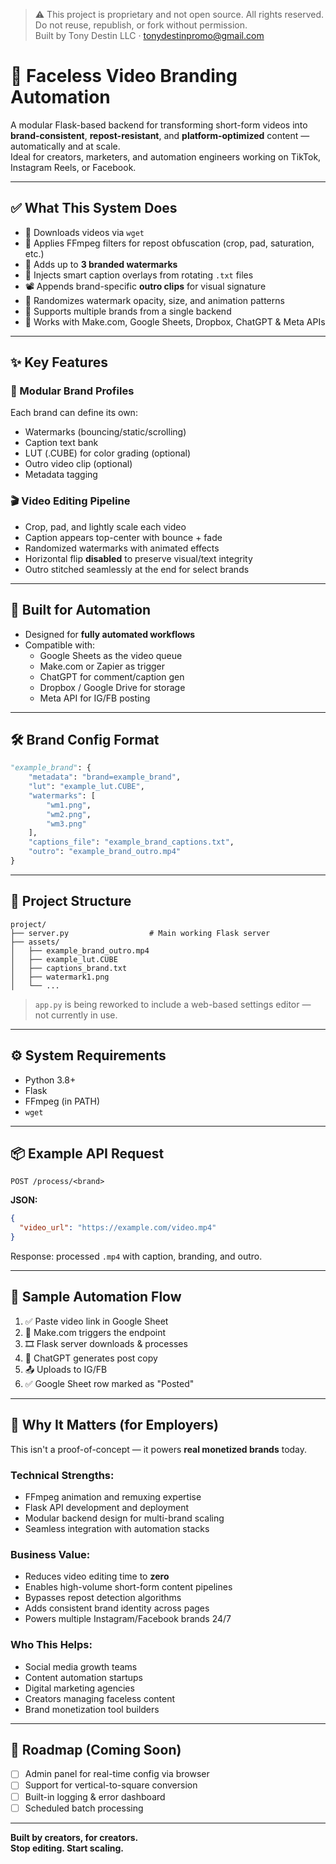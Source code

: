 > ⚠️ This project is proprietary and not open source. All rights reserved.  
> Do not reuse, republish, or fork without permission.  
> Built by Tony Destin LLC · tonydestinpromo@gmail.com

# 🚀 Faceless Video Branding Automation

A modular Flask-based backend for transforming short-form videos into **brand-consistent**, **repost-resistant**, and **platform-optimized** content — automatically and at scale.  
Ideal for creators, marketers, and automation engineers working on TikTok, Instagram Reels, or Facebook.

---

## ✅ What This System Does

- 🔽 Downloads videos via `wget`
- 🧠 Applies FFmpeg filters for repost obfuscation (crop, pad, saturation, etc.)
- 🎨 Adds up to **3 branded watermarks**
- 📝 Injects smart caption overlays from rotating `.txt` files
- 📽️ Appends brand-specific **outro clips** for visual signature
- 🔀 Randomizes watermark opacity, size, and animation patterns
- 🧩 Supports multiple brands from a single backend
- 🔗 Works with Make.com, Google Sheets, Dropbox, ChatGPT & Meta APIs

---

## ✨ Key Features

### 🔁 Modular Brand Profiles
Each brand can define its own:
- Watermarks (bouncing/static/scrolling)
- Caption text bank
- LUT (.CUBE) for color grading (optional)
- Outro video clip (optional)
- Metadata tagging

### 🎬 Video Editing Pipeline
- Crop, pad, and lightly scale each video
- Caption appears top-center with bounce + fade
- Randomized watermarks with animated effects
- Horizontal flip **disabled** to preserve visual/text integrity
- Outro stitched seamlessly at the end for select brands

---

## 🧠 Built for Automation

- Designed for **fully automated workflows**
- Compatible with:
  - Google Sheets as the video queue
  - Make.com or Zapier as trigger
  - ChatGPT for comment/caption gen
  - Dropbox / Google Drive for storage
  - Meta API for IG/FB posting

---

## 🛠 Brand Config Format

```python
"example_brand": {
    "metadata": "brand=example_brand",
    "lut": "example_lut.CUBE",
    "watermarks": [
        "wm1.png",
        "wm2.png",
        "wm3.png"
    ],
    "captions_file": "example_brand_captions.txt",
    "outro": "example_brand_outro.mp4"
}
```

---

## 📁 Project Structure

```
project/
├── server.py                  # Main working Flask server
├── assets/
│   ├── example_brand_outro.mp4
│   ├── example_lut.CUBE
│   ├── captions_brand.txt
│   ├── watermark1.png
│   └── ...
```

> `app.py` is being reworked to include a web-based settings editor — not currently in use.

---

## ⚙️ System Requirements

- Python 3.8+
- Flask
- FFmpeg (in PATH)
- `wget`

---

## 📦 Example API Request

```http
POST /process/<brand>
```

**JSON:**
```json
{
  "video_url": "https://example.com/video.mp4"
}
```

Response: processed `.mp4` with caption, branding, and outro.

---

## 🔁 Sample Automation Flow

1. ✅ Paste video link in Google Sheet  
2. 🔁 Make.com triggers the endpoint  
3. 🎞️ Flask server downloads & processes  
4. 💬 ChatGPT generates post copy  
5. 📤 Uploads to IG/FB  
6. ✅ Google Sheet row marked as "Posted"

---

## 💼 Why It Matters (for Employers)

This isn't a proof-of-concept — it powers **real monetized brands** today.

### Technical Strengths:
- FFmpeg animation and remuxing expertise
- Flask API development and deployment
- Modular backend design for multi-brand scaling
- Seamless integration with automation stacks

### Business Value:
- Reduces video editing time to **zero**
- Enables high-volume short-form content pipelines
- Bypasses repost detection algorithms
- Adds consistent brand identity across pages
- Powers multiple Instagram/Facebook brands 24/7

### Who This Helps:
- Social media growth teams
- Content automation startups
- Digital marketing agencies
- Creators managing faceless content
- Brand monetization tool builders

---

## 🧩 Roadmap (Coming Soon)

- [ ] Admin panel for real-time config via browser
- [ ] Support for vertical-to-square conversion
- [ ] Built-in logging & error dashboard
- [ ] Scheduled batch processing

---

**Built by creators, for creators.**  
**Stop editing. Start scaling.**
